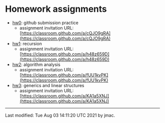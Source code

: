 # Homework assignments

* [hw0](hw0.docx): github submission practice
  - assignment invitation URL: [https://classroom.github.com/a/cQJO9gRA](https://classroom.github.com/a/cQJO9gRA)
* [hw1](hw1.docx): recursion
  - assignment invitation URL: [https://classroom.github.com/a/h48z659D](https://classroom.github.com/a/h48z659D)
* [hw2](hw2.docx): algorithm analysis
  - assignment invitation URL: [https://classroom.github.com/a/fUU1kvPK](https://classroom.github.com/a/fUU1kvPK)
* [hw3](hw3.docx): generics and linear structures
  - assignment invitation URL: [https://classroom.github.com/a/KA1a5XNJ](https://classroom.github.com/a/KA1a5XNJ)


<!---
* [hw4](hw4.docx): binary trees
  - assignment invitation URL: []()
* [hw5](hw5.docx): binary tree applications
  - assignment invitation URL: []()
* [hw6](hw6.docx): sorting
  - assignment invitation URL: []()
* [hw7](hw7.docx): hashing
  - assignment invitation URL: []()
* [hw8](hw8.docx): functional programming
  - assignment invitation URL: []()
* [hw9](hw9.docx): graphs
  - assignment invitation URL: []()
-->

----
Last modified: Tue Aug 03 14:11:20 UTC 2021 by jmac.
